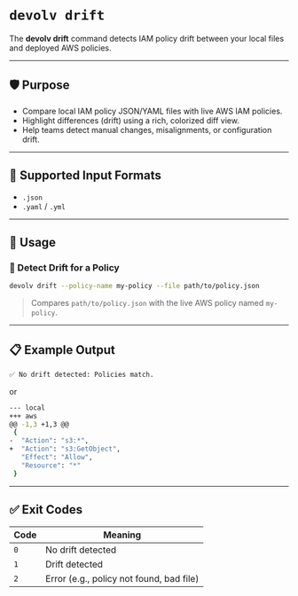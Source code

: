 
# `devolv drift`

The **devolv drift** command detects IAM policy drift between your local files and deployed AWS policies.

---

## 🛡 Purpose

- Compare local IAM policy JSON/YAML files with live AWS IAM policies.
- Highlight differences (drift) using a rich, colorized diff view.
- Help teams detect manual changes, misalignments, or configuration drift.

---

## 📂 Supported Input Formats

- `.json`
- `.yaml` / `.yml`

---

## 🔧 Usage

### 🔹 Detect Drift for a Policy

```bash
devolv drift --policy-name my-policy --file path/to/policy.json
```

> Compares `path/to/policy.json` with the live AWS policy named `my-policy`.

---

## 📋 Example Output

```bash
✅ No drift detected: Policies match.
```

or

```bash
--- local
+++ aws
@@ -1,3 +1,3 @@
 {
-  "Action": "s3:*",
+  "Action": "s3:GetObject",
   "Effect": "Allow",
   "Resource": "*"
 }
```

---

## ✅ Exit Codes

| Code | Meaning                                  |
|------|------------------------------------------|
| `0`  | No drift detected                        |
| `1`  | Drift detected                           |
| `2`  | Error (e.g., policy not found, bad file) |
